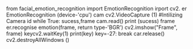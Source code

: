 from facial_emotion_recognition 
import EmotionRecognition 
irport cv2. er EmotionRecognition (device-'cpu')
cam cv2.VideoCapture (1) #Intilizing Camera id
while True:
    sucess,frame cam.read()
    print (sucess) 
    frame er.recognise 
    emotion(frame, return type-'BGR') 
    cv2.imshow("Frame", frame)
    keycv2.waitKey(1) 
    print(key) 
    key=-27: 
        break
car.release() 
cv2.destroyAllWindows ()
